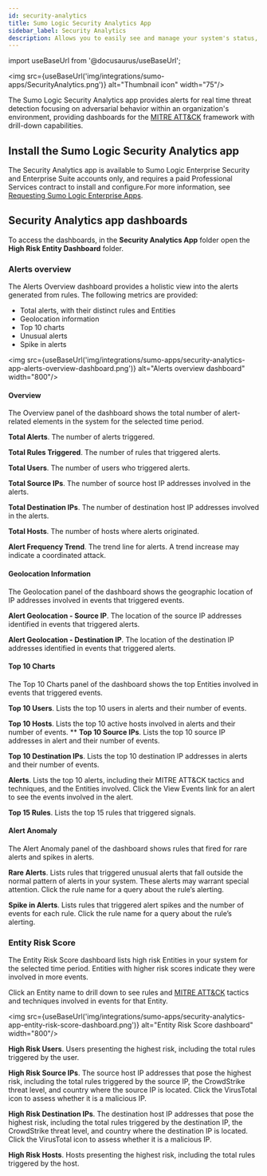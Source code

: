 ```yaml
---
id: security-analytics
title: Sumo Logic Security Analytics App
sidebar_label: Security Analytics
description: Allows you to easily see and manage your system's status, including a security operations overview, network, system and change, user monitoring, and vulnerabilities on endpoints.
---
```


import useBaseUrl from '@docusaurus/useBaseUrl';

<img src={useBaseUrl('img/integrations/sumo-apps/SecurityAnalytics.png')} alt="Thumbnail icon" width="75"/>

The Sumo Logic Security Analytics app provides alerts for real time threat detection focusing on adversarial behavior within an organization's environment, providing dashboards for the [MITRE ATT&CK](https://attack.mitre.org/) framework with drill-down capabilities.

## Install the Sumo Logic Security Analytics​ app

The Security Analytics app is available to Sumo Logic Enterprise Security and Enterprise Suite accounts only, and requires a paid Professional Services contract to install and configure.For more information, see [Requesting Sumo Logic Enterprise Apps](/docs/integrations/sumo-apps/#Requesting-Sumo-Logic-Enterprise-Apps).

## Security Analytics app dashboards​

To access the dashboards, in the **Security Analytics App** folder open the **High Risk Entity Dashboard** folder. 

### Alerts overview​

The Alerts Overview dashboard provides a holistic view into the alerts generated from rules. The following metrics are provided:

* Total alerts, with their distinct rules and Entities
* Geolocation information
* Top 10 charts
* Unusual alerts
* Spike in alerts

<img src={useBaseUrl('img/integrations/sumo-apps/security-analytics-app-alerts-overview-dashboard.png')} alt="Alerts overview dashboard" width="800"/>

#### Overview

The Overview panel of the dashboard shows the total number of alert-related elements in the system for the selected time period. 

**Total Alerts**. The number of alerts triggered.

**Total Rules Triggered**. The number of rules that triggered alerts.

**Total Users**. The number of users who triggered alerts.

**Total Source IPs**. The number of source host IP addresses involved in the alerts.

**Total Destination IPs**. The number of destination host IP addresses involved in the alerts.

**Total Hosts**. The number of hosts where alerts originated.

**Alert Frequency Trend**. The trend line for alerts. A trend increase may indicate a coordinated attack. 

#### Geolocation Information

The Geolocation panel of the dashboard shows the geographic location of IP addresses involved in events that triggered events.

**Alert Geolocation - Source IP**. The location of the source IP addresses identified in events that triggered alerts.

**Alert Geolocation - Destination IP**. The location of the destination IP addresses identified in events that triggered alerts.

#### Top 10 Charts

The Top 10 Charts panel of the dashboard shows the top Entities involved in events that triggered events.

**Top 10 Users**. Lists the top 10 users in alerts and their number of events.

**Top 10 Hosts**. Lists the top 10 active hosts involved in alerts and their number of events.
**
**Top 10 Source IPs**. Lists the top 10 source IP addresses in alert and their number of events.

**Top 10 Destination IPs**.  Lists the top 10 destination IP addresses in alerts and their number of events.

**Alerts**. Lists the top 10 alerts, including their MITRE ATT&CK tactics and techniques, and the Entities involved. Click the View Events link for an alert to see the events involved in the alert. 

**Top 15 Rules**. Lists the top 15 rules that triggered signals.

#### Alert Anomaly

The Alert Anomaly panel of the dashboard shows rules that fired for rare alerts and spikes in alerts. 

**Rare Alerts**. Lists rules that triggered unusual alerts that fall outside the normal pattern of alerts in your system. These alerts may warrant special attention. Click the rule name for a query about the rule’s alerting.

**Spike in Alerts**. Lists rules that triggered alert spikes and the number of events for each rule. Click the rule name for a query about the rule’s alerting.

### Entity Risk Score

The Entity Risk Score dashboard lists high risk Entities in your system for the selected time period. Entities with higher risk scores indicate they were involved in more events. 

Click an Entity name to drill down to see rules and [MITRE ATT&CK](https://attack.mitre.org/) tactics and techniques involved in events for that Entity. 

<img src={useBaseUrl('img/integrations/sumo-apps/security-analytics-app-entity-risk-score-dashboard.png')} alt="Entity Risk Score dashboard" width="800"/>

**High Risk Users**. Users presenting the highest risk, including the total rules triggered by the user.

**High Risk Source IPs**. The source host IP addresses that pose the highest risk, including the total rules triggered by the source IP, the CrowdStrike threat level, and country where the source IP is located. Click the VirusTotal icon to assess whether it is a malicious IP.

**High Risk Destination IPs**. The destination host IP addresses that pose the highest risk, including the total rules triggered by the destination IP, the CrowdStrike threat level, and country where the destination IP is located. Click the VirusTotal icon to assess whether it is a malicious IP.

**High Risk Hosts**.  Hosts presenting the highest risk, including the total rules triggered by the host.


